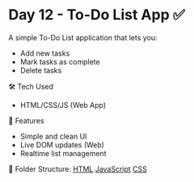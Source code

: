 # Day 12 - To-Do List App ✅

A simple To-Do List application that lets you:
- Add new tasks
- Mark tasks as complete
- Delete tasks

🛠️ Tech Used

- HTML/CSS/JS (Web App)

🎯 Features

- Simple and clean UI
- Live DOM updates (Web)
- Realtime list management

📁 Folder Structure:
[HTML]()
[JavaScript]()
[CSS]()
